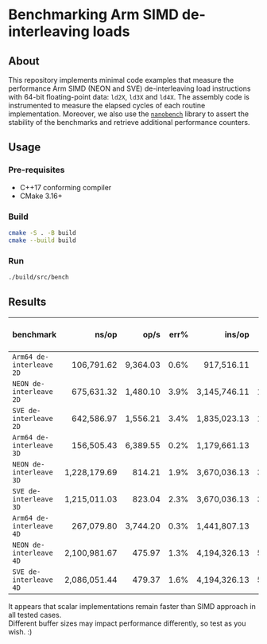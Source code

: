 # Benchmarking Arm SIMD de-interleaving loads

## About

This repository implements minimal code examples that measure the performance Arm SIMD (NEON and SVE) de-interleaving load instructions with 64-bit floating-point data: `ld2X`, `ld3X` and `ld4X`.
The assembly code is instrumented to measure the elapsed cycles of each routine implementation. Moreover, we also use the [`nanobench`](https://github.com/martinus/nanobench) library to assert the stability of the benchmarks and retrieve additional performance counters.


## Usage

### Pre-requisites

- C++17 conforming compiler
- CMake 3.16+

### Build

```sh
cmake -S . -B build
cmake --build build
```

### Run

```sh
./build/src/bench
```


## Results

benchmark                |               ns/op |                op/s |    err% |          ins/op |          cyc/op | cyc/op (instrument)|    IPC | total runtime (s)
:------------------------|--------------------:|--------------------:|--------:|----------------:|----------------:|-------------------:|-------:|:-----------------
 `Arm64 de-interleave 2D`|          106,791.62 |            9,364.03 |    0.6% |      917,516.11 |      269,140.54 |            270,364 |  3.409 | 0.37 
 `NEON de-interleave 2D` |          675,631.32 |            1,480.10 |    3.9% |    3,145,746.11 |    1,736,985.47 |          1,987,030 |  1.811 | 2.33 
 `SVE de-interleave 2D`  |          642,586.97 |            1,556.21 |    3.4% |    1,835,023.13 |    1,646,635.45 |          1,541,501 |  1.114 | 2.19 
 `Arm64 de-interleave 3D`|          156,505.43 |            6,389.55 |    0.2% |    1,179,661.13 |      398,217.41 |            396,931 |  2.962 | 0.54 
 `NEON de-interleave 3D` |        1,228,179.69 |              814.21 |    1.9% |    3,670,036.13 |    3,158,617.08 |          3,244,919 |  1.162 | 4.19 
 `SVE de-interleave 3D`  |        1,215,011.03 |              823.04 |    2.3% |    3,670,036.13 |    3,124,119.23 |          3,895,886 |  1.175 | 4.16 
 `Arm64 de-interleave 4D`|          267,079.80 |            3,744.20 |    0.3% |    1,441,807.13 |      685,236.43 |            687,992 |  2.104 | 0.91 
 `NEON de-interleave 4D` |        2,100,981.67 |              475.97 |    1.3% |    4,194,326.13 |    5,407,170.85 |          5,731,691 |  0.776 | 7.20 
 `SVE de-interleave 4D`  |        2,086,051.44 |              479.37 |    1.6% |    4,194,326.13 |    5,372,054.24 |          5,181,326 |  0.781 | 7.14 

 It appears that scalar implementations remain faster than SIMD approach in all tested cases.   
 Different buffer sizes may impact performance differently, so test as you wish. :)
